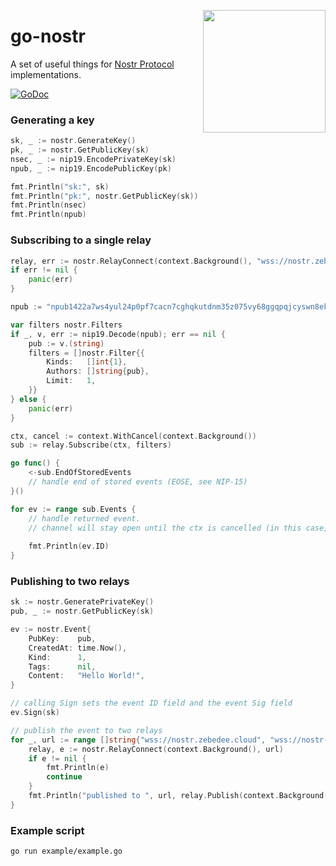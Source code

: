 <a href="https://nbd.wtf"><img align="right" height="196" src="https://user-images.githubusercontent.com/1653275/194609043-0add674b-dd40-41ed-986c-ab4a2e053092.png" /></a>

go-nostr
========

A set of useful things for [Nostr Protocol](https://github.com/nostr-protocol/nostr) implementations.

<a href="https://godoc.org/github.com/nbd-wtf/go-nostr"><img src="https://img.shields.io/badge/api-reference-blue.svg?style=flat-square" alt="GoDoc"></a>

### Generating a key

``` go
sk, _ := nostr.GenerateKey()
pk, _ := nostr.GetPublicKey(sk)
nsec, _ := nip19.EncodePrivateKey(sk)
npub, _ := nip19.EncodePublicKey(pk)

fmt.Println("sk:", sk)
fmt.Println("pk:", nostr.GetPublicKey(sk))
fmt.Println(nsec)
fmt.Println(npub)
```

### Subscribing to a single relay

``` go
relay, err := nostr.RelayConnect(context.Background(), "wss://nostr.zebedee.cloud")
if err != nil {
	panic(err)
}

npub := "npub1422a7ws4yul24p0pf7cacn7cghqkutdnm35z075vy68ggqpqjcyswn8ekc"

var filters nostr.Filters
if _, v, err := nip19.Decode(npub); err == nil {
	pub := v.(string)
	filters = []nostr.Filter{{
		Kinds:   []int{1},
		Authors: []string{pub},
		Limit:   1,
	}}
} else {
	panic(err)
}

ctx, cancel := context.WithCancel(context.Background())
sub := relay.Subscribe(ctx, filters)

go func() {
	<-sub.EndOfStoredEvents
	// handle end of stored events (EOSE, see NIP-15)
}()

for ev := range sub.Events {
	// handle returned event.
	// channel will stay open until the ctx is cancelled (in this case, by calling cancel())
	
	fmt.Println(ev.ID)
}
```

### Publishing to two relays

``` go
sk := nostr.GeneratePrivateKey()
pub, _ := nostr.GetPublicKey(sk)

ev := nostr.Event{
	PubKey:    pub,
	CreatedAt: time.Now(),
	Kind:      1,
	Tags:      nil,
	Content:   "Hello World!",
}

// calling Sign sets the event ID field and the event Sig field
ev.Sign(sk)

// publish the event to two relays
for _, url := range []string{"wss://nostr.zebedee.cloud", "wss://nostr-pub.wellorder.net"} {
	relay, e := nostr.RelayConnect(context.Background(), url)
	if e != nil {
		fmt.Println(e)
		continue
	}
	fmt.Println("published to ", url, relay.Publish(context.Background(), ev))
}
```

### Example script

```
go run example/example.go
```
